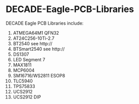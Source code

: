 DECADE-Eagle-PCB-Libraries
==========================

DECADE Eagle PCB Libraries include:

1. ATMEGA64M1 QFN32
2. AT24C256-10Ti-2.7
3. BT2540 see http://
4. BTSmart2540 see http://
5. DS1307
6. LED Segment 7
7. MAX1811
8. MCP6004
9. SM16716/WS2811 ESOP8
10. TLC5940
11. TPS75833
12. UCS2912
13. UCS2912 DIP
